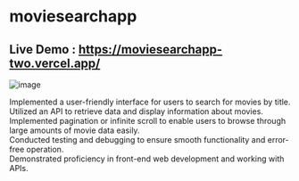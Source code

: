 # moviesearchapp

## Live Demo : https://moviesearchapp-two.vercel.app/

![image](https://github.com/ZeenatFirdosh/moviesearchapp/assets/100707152/97a0d93c-7812-4912-adc2-1f42d1b7f7a5)

Implemented a user-friendly interface for users to search for movies by title.</br>
Utilized an API to retrieve data and display information about movies.</br>
Implemented pagination or infinite scroll to enable users to browse through large amounts of movie data easily.</br>
Conducted testing and debugging to ensure smooth functionality and error-free operation.</br>
Demonstrated proficiency in front-end web development and working with APIs.</br>


